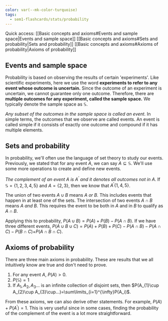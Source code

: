```yaml
---
color: var(--mk-color-turquoise)
tags:
  - sem1-flashcards/stats/probability
---
```

Quick access:
[[Basic concepts and axioms#Events and sample space|Events and sample space]]
[[Basic concepts and axioms#Sets and probability|Sets and probability]]
[[Basic concepts and axioms#Axioms of probability|Axioms of probability]]

## Events and sample space
Probability is based on observing the results of certain 'experiments'. Like scientific experiments, here we use the word **experiments to refer to any event whose outcome is uncertain.** Since the outcome of an experiment is uncertain, we cannot guarantee only one outcome. Therefore, there are **multiple outcomes for any experiment, called the sample space.** We typically denote the sample space as $\mathbb{S}$.

*Any subset of the outcomes in the sample space is called an event.* In simple terms, the outcomes that we observe are called events. An event is called simple if it consists of exactly one outcome and compound if it has multiple elements.

## Sets and probability
In probability, we'll often use the language of set theory to study our events. Previously, we stated that for any event $A$, we can say $A\subseteq \mathbb{S}$. We'll use some more operations to create and define new events.

*The complement of an event $A$ is $A^{\prime}$ and it denotes all outcomes not in $A$*. If $\mathbb{S}=\{1,2,3,4,5\}$ and $A=\{2,3\}$, then we know that $A^{\prime}\{1,4,5\}$.

The union of two events $A\cup B$ means *A or B.* This includes events that happen in at least one of the sets. The intersection of two events $A\cap B$ means *A and B.* This requires the event to be both in $A$ and in $B$ to qualify as $A\cap B$.

Applying this to probability, $P(A\cup B)=P(A)+P(B)-P(A\cap B)$. If we have three different events, $P(A\cup B\cup C)=P(A)+P(B)+P(C)-P(A\cap B)-P(A\cap C)-P(B\cap C)$$+P(A\cap B\cap C)$.

## Axioms of probability
There are three main axioms in probability. These are results that we all intuitively know are true and don't need to prove. 

1. For any event $A$, $P(A)>0$.
2. $P(\mathbb{S})=1$
3. If $A_1,A_2,A_{3}...$ is an infinite collection of disjoint sets, then $P(A_{1}\cup A_{2}\cup A_{3}\cup...)=\sum\limits_{i=1}^{\infty}P(A_i)$.

From these axioms, we can also derive other statements. For example, $P(A)+P(A^{\prime})=1$. This is very useful since in some cases, finding the probability of the complement of the event is a lot more straightforward.